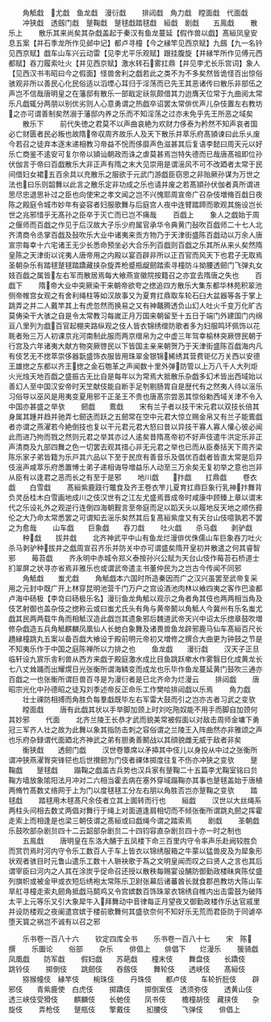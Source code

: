 <!-- { "loadSidebar": true } -->
　　角觝戱　尤戱　鱼龙戱　漫衍戱
　　排闼戱　角力戱　瞠面戱　代面戱
　　冲狭戱　透劔门戱　蹵鞠戱　蹵毬戱踏毬戱　絙戱　剧戱　　五鳯戱
　　散乐上
　　散乐其来尚矣其杂戱盖起于秦汉有鱼龙蔓延【假作兽以戯】髙絙凤皇安息五案【并石季龙所作见邺中记】都卢寻橦【今之縁竿见西京赋】九劔【九一名钤见西京赋】戯车山车兴云动雷【见李尤平乐观赋】跟挂腹旋【并縁竿所作见傅元西都赋】吞刀履索吐火【并见西京赋】激水转石雾扛鼎【并见李尤长乐宫词】象人【见西汉书韦昭曰今之假面】怪兽舍利之戯若此之类不为不多矣然皆诡怪百出惊俗骇观非所以善民心化民俗适以滔堙心耳归于淫荡而已先王其恶诸传曰散乐非部伍之声岂不信哉唐明皇之在藩邸有散乐一部戢定祅氛颇借其力迨膺天位常于九曲阅太常乐凡戯辄分两朋以别优劣则人心意勇谓之热戯卒诏罢太常俳优声儿杂伎置左右教坊之亦可谓善制矣然溺于藩邸内养之乐而不知淫荡之过亦未免乎先王所恶之域矣
　　散乐下
　　前代失徳之君莫不以声曲哀絶为欢财力侈泰为矜然不知声哀者国必亡财匮者民必叛也故隋帝収周齐故乐人及天下散乐并萃乐府髙頴谏曰此乐乆废今若召之徒弃本逐末递相教习帝益不恱而侈靡声色滋甚其后复语李懿曰周天元以好乐亡商鉴不逺安可复尔帝以頴讪朝政而诛之虐莫甚焉岂特失德而已哉唐髙祖即位孙伏伽言于帝曰百戯散乐大非正声有隋之末大见崇用是谓滛风不可不改廼者太常于民间借妇女裙五百余具以充散乐之服欲于元武门游戯臣窃思之非贻厥孙谋为万世之法也曰乐则韶舞以此言之散乐定非功成之乐也请并废之若髙頴孙伏伽者真所谓进思尽忠退思补过之臣也向使宋之孝文闻之岂不兴愧耶周宣帝广召杂伎増脩百戱日夜陈之殿庭令城市妙年有姿容者妇服歌舞与后庭宫人夜中连臂踏蹄而歌观其施设岂长世之兆邪惜乎无髙孙之臣卒于灭亡而已岂不痛哉
　　百戯上
　　象人之戯始于周之偃师而百戯之作见于后汉故大子乐少府属官承华令典黄门鼔吹百戯师二十七人北齐清商令丞掌百戯及鼔吹乐大业中诸夷来贡方物乃于天津街盛陈百戯动以万余人唐宣宗每幸十六宅诸王无少长悉命预坐必大合乐列百戯则百戯之乐其所从来乆矣然隋皇陈之天津街以诧夷人唐帝用之内殿以宴百辟非所以正百官而风天下也君子无取焉圣朝杂乐有踏毬蹵毬踏蹻藏挟杂旋弄枪蹙瓶龊劒踏索寻橦防斗拗腰透劒门飞弹丸女妓百戯之属皆左右军而散居焉每大飨燕宣徽院按籍召之亦宜去隋唐之失也
　　百戯下
　　隋帝大业中突厥染干来朝帝欲夸之揔追四方散乐大集东都华林苑积翠池侧帝帷宫女观之有舍利绳柱等如汉故事又为夏育扛鼎取车轮石臼大盆器等各于掌上跳弄之并二人戴竿其上有虎忽然而换易之又有神鼇腾透负山幻人吐火千变万化旷古莫俦染干大骇之自是令太常教习每嵗正月万国来朝留至十五日于端门外建国门内绵亘八里列为戯百官起棚夹路纵观之伎人皆衣锦绣缯防歌者多为妇服鸣环佩饰以花毦者殆三万人初课京兆河南制此服而两京缯帛为之中虚三年驾幸榆林突厥啓民朝于行宫及六年诸夷大献方物突厥啓民以下皆国主亲来朝贺乃于天津街盛陈百戯海内凡有伎艺无不揔萃崇侈器翫盛饰衣服皆用珠翠金银锦絺绣其营费钜亿万关西以安德王雄揔之东都以齐王揔之金石匏革之声闻数十里外弹防管以上万八千人大列炬火光烛天地百戯之盛振古无比自是每年以为常焉大抵散乐杂戯多幻术皆出西域始以善幻人至中国汉安帝时天笁献伎能自断手足刳剔肠胃自是歴代有之然夷人待以滛乐习俗导以巫风是用夷变夏用邪干正圣王不贵也唐髙宗尝恶其惊俗勅西域关津不令入中国亦甚盛之举欤
　　劒戯　　鷰戱
　　宋有兰子者以技干宋元君以双技长倍其身属其踵并趋并驰弄七劒迭而跃之五劒常在空中元君大惊立赐金帛又有兰子能鷰戯者亦谓之燕濯若今絶倒技也复以干元君元君大怒曰昔以异技干寡人寡人懽心彼必闻此而进乃拘而戮之然则元君之举其亦过人逺矣昔隋髙帝初不好声伎遣牛洪定乐非正声清商及九部四舞之色一切罢去观其措心非无元君之举也已而从臣奏括天下周齐梁陈乐家子弟皆籍为乐戸其六品以下至于民庶有善音乐及倡优百戱者皆直太常是后异伎滛声咸萃乐府悉置愽士弟子递相诲导増益乐人动至三万余矣无复初举之意也岂非从臣有以逢君之恶而长之有至于是邪
　　地川戯　　抃戯　　扛鼎戯
　　卷衣戯　　白雪戱
　　髙絙紫鹿跂行鼈食及齐王卷衣笮儿夏育扛鼎巨象行乳神抃舞背负灵岳桂木白雪画地成川之伎汉世有之江左尤盛焉晋成帝时咸康中顾臻上章以谓末代之乐设礼外之观逆行连倒四海朝觐言至帝庭而足以蹈天头以履地反天地之顺伤彛伦之大乃命太常悉罢之可谓知去滛乐矣然其后复髙絙紫度又有天台山伎噫孰若不罢之为愈哉
　　山车戯　　巨象戯　　吞刀戱
　　吐火戯　　杀马戯　　剥驴戱
　　种戱　　拔井戱
　　北齐神武平中山有鱼龙烂漫俳优侏儒山车巨象吞刀吐火杀马剥驴种拔井之戯周宣召齐乐并防关中亦可谓盛矣隋开皇初并散遣之何其睿智邪
　　莓苔戯
　　齐永明中赤城令郑义泰按孙兴公赋为天台山伎作莓苔石桥道士扪翠屏之状寻亦省焉非雅乐也或谓武帝遣主书董仲民为之岂古今传闻不同邪
　　角觝戱　　蚩尤戱
　　角觝戯本六国时所造秦因而广之汉兴虽罢至武帝复采用之元封中既广开上林穿昆明池营千门万户之宫设酒池肉林以飨四夷之客作巴渝都卢海中砀极【李竒曰砀极乐名】漫衍鱼龙角觝以观示之角者角其伎也两两相当角及伎艺射御也盖杂伎之揔称云或曰蚩尤氏头有角与黄帝鬭以角觝人今冀州有乐名蚩尤戯其民两两载牛角而相觝汉造此戯岂其遗象邪后魏道武帝天兴中诏太乐揔章鼓吹増修杂戯造五兵角觝麒麟凤凰仙人长虵白象舞及诸畏兽鱼龙辟邪鹿马仙车髙絙百尺长趫縁橦跳丸五案以备百戯大飨设于殿前明元帝初又増修之撰合大曲更为钟鼓之节是不知夷乐作于中国之庭陈禅所以力排之也
　　鱼龙戯　　漫衍戱
　　汉天子正旦临轩设九賔乐舎利兽从西方来戯于殿庭激水成比目鱼跳跃嗽水作雾翳日化成黄龙长七八丈耸踊而出耀熀日光张衡所谓海鳞变而成龙也乐毕作鱼龙蔓延黄门鼓吹三通亦百戯之一也张衡所谓巨兽百寻是为漫衍者是已北齐命为烂漫云
　　排闼戯
　　唐昭宗光化中孙德昭之徒刄刘季述帝反正命乐工作樊哙排闼戯以乐焉
　　角力戯
　　壮士祼防相搏而角胜负每羣戱既毕左右军雷大鼓而引之岂亦古者习武之变欤
　　瞠面戱
　　唐有此戯其状以手举脚加颈上时刘吃陁奴能不用手而脚自加颈何其妙邪
　　代面
　　北齐兰陵王长恭才武而貌美常被假面以对敌击周师金墉下勇冠三军齐人壮之故为此舞以象其指防击刺之容俗谓之兰陵王入阵曲然亦非雅颂之声也乐府杂録谓代面廼北齐神武之弟有胆勇善鬭战以其顔貌雌无威于敌者非矣
　　衡狭戱　　透劒门戯
　　汉世卷簟席以矛揷其中伎儿以身投从中过之张衡所谓冲狭燕濯胷突锋铓也后世攅劒为门伎者祼体掷度往复不伤亦冲狭之变欤
　　蹵鞠戯　　蹵毬戱
　　蹋鞠之戯盖古兵势也汉兵家有蹵鞠二十五篇李尤鞠室铭曰贠鞠方墙放象隂阳法月冲对二六相当霍去病在塞外穿域蹋鞠亦其事也蹵毬盖始于唐植两脩竹髙数丈络网于上为门以度毬毬工分左右朋以角胜否岂亦蹵鞠之变欤
　　踏毬戱
　　踏毬用木毬髙尺余伎者立其上圎转而行也
　　絙戯
　　汉世以大丝绳系两柱头间相去数丈两倡对舞行于绳上对面道逢肩相切而不倾张衡所谓跳丸劒之挥霍走索上而相逢是也梁三朝伎谓之髙絙或曰戯绳今谓之踏索焉
　　剧戱
　　圣朝戯乐鼓吹部杂剧贠四十二云韶部杂剧贠二十四钧容直杂剧贠四十亦一时之制也
　　五鳯戱
　　唐明皇在东洛大酺于五凤楼下命三百里内守令率声乐赴阙较胜负而赏罚焉时河内守令乐工数百人于车上皆衣以锦绣服箱之牛蒙以猛兽皮及为犀象形状观者骇目时元鲁山遣乐工数十人聮袂歌于蒍之文明皇闻而叹之曰贤人之言也其后谓宰臣曰河内之人其在涂炭乎促命召还授以散秩每赐宴设酺防御勤政楼昧爽陈仗盛列旗帜或被金甲或衣短后绣袍太常陈乐卫尉张幕后诸蕃酋长就食郡邑教坊大陈山车旱舡寻橦走索丸劒角抵戯马鬬鸡又令宫嫔数百饰珠翠衣锦绣自帷内出击雷鼓为破阵太平上元等乐又引大象犀牛入拜舞动中音律每正月望夜又御勤政楼作乐达官戚里并设防楼观之夜阑遣宫嫔于楼前歌舞何其盛欤奈何不知好乐无荒而君臣防于同谑卒堕天寳之祸岂不诚有以召之邪










　　乐书卷一百八十六
　　钦定四库全书
　　乐书卷一百八十七
　　宋　陈　撰
　　乐圗论
　　俗部
　　杂乐
　　俳倡上　　俳倡下　　烂漫乐
　　猨骑戯　　凤凰戯　　防军戱
　　假妇戯　　苏葩戱　　橦末伎
　　舞盘伎　　长蹻伎　　跳铃伎
　　掷倒伎　　跳劒伎　　吞劔伎
　　舞轮伎　　透峡伎　　髙絙伎
　　猕猴幢伎　縁竿伎　　椀珠伎
　　丹珠伎　　都卢伎　　车轮折脰伎
　　辟邪伎　　青紫鹿使　白虎伎
　　掷蹻伎　　掷倒案伎　透须弥伎
　　透黄山伎　透三峡伎受猾伎
　　麒麟伎　　长虵伎　　凤书伎
　　檐橦胡伎　藏挟伎　　杂旋伎
　　弄枪伎　　蹵瓶伎　　擎戴伎
　　抝腰伎　　飞弹伎
　　俳倡上
